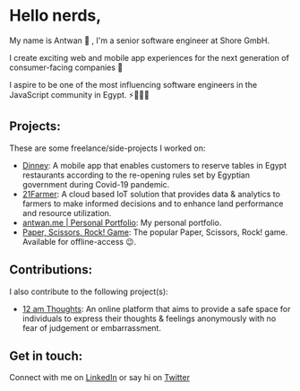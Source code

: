 # Hello nerds,


My name is Antwan 👋 , I'm a senior software engineer at Shore GmbH.

I create exciting web and mobile app experiences for the next generation of consumer-facing companies 🌟

I aspire to be one of the most influencing software engineers in the JavaScript community in Egypt. ⚡️👨🏻‍💻

## Projects:
These are some freelance/side-projects I worked on:
- [Dinney](http://play.google.com/store/apps/details?id=com.antwansherif.Dinney): A mobile app that enables customers to reserve tables in Egypt restaurants according to the re-opening rules set by Egyptian government during Covid-19 pandemic.
- [21Farmer](https://dashboard.21farmer.com/): A cloud based IoT solution that provides data & analytics to farmers to make informed decisions and to enhance land performance and resource utilization.
- [antwan.me | Personal Portfolio](https://antwan.me/): My personal portfolio.
- [Paper, Scissors, Rock! Game](https://paper-scissors-rock-game.now.sh/): The popular Paper, Scissors, Rock! game. Available for offline-access 😉.

## Contributions:
I also contribute to the following project(s):

- [12 am Thoughts](https://12am-thoughts.vercel.app/): An online platform that aims to provide a safe space for individuals to express their thoughts & feelings anonymously with no fear of judgement or embarrassment.


## Get in touch:
Connect with me on [LinkedIn](https://www.linkedin.com/in/antwansherif/) or say hi on [Twitter](https://twitter.com/AntwanSherif)
